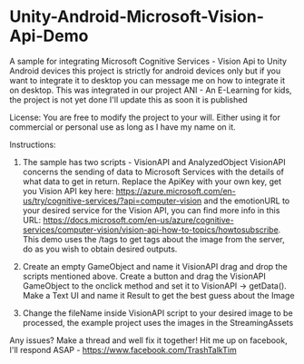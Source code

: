 # Unity-Android-Microsoft-Vision-Api-Demo
A sample for integrating Microsoft Cognitive Services - Vision Api to Unity Android devices this project is strictly for android devices only but if you want to integrate it to desktop you can message me on how to integrate it on desktop. This was integrated in our project ANI - An E-Learning for kids, the project is not yet done I'll update this as soon it is published

License:
You are free to modify the project to your will. Either using it for commercial or personal use as long as I have my name on it.

Instructions:
1. The sample has two scripts - VisionAPI and AnalyzedObject
VisionAPI concerns the sending of data to Microsoft Services with the details of what data to get in return.
Replace the ApiKey with your own key, get you Vision API key here:
https://azure.microsoft.com/en-us/try/cognitive-services/?api=computer-vision
and the emotionURL to your desired service for the Vision API, you can find more info in this URL: https://docs.microsoft.com/en-us/azure/cognitive-services/computer-vision/vision-api-how-to-topics/howtosubscribe. This demo uses the /tags to get tags about the image from the server, do as you wish to obtain desired outputs.

2. Create an empty GameObject and name it VisionAPI drag and drop the scripts mentioned above. Create a button and drag the VisionAPI GameObject to the onclick method and set it to VisionAPI -> getData(). Make a Text UI and name it Result to get the best guess about the Image

3. Change the fileName inside VisionAPI script to your desired image to be processed, the example project uses the images in the StreamingAssets

Any issues?
Make a thread and well fix it together! Hit me up on facebook, I'll respond ASAP - https://www.facebook.com/TrashTalkTim

